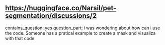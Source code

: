## https://huggingface.co/Narsil/pet-segmentation/discussions/2

contains_question: yes
question_part: i was wondering about how can i use the code. Someone has a pratical example to create a mask and visualiza with that code